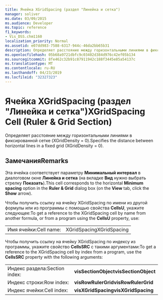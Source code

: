```yaml
---
title: Ячейка XGridSpacing (раздел "Линейка и сетка")
manager: soliver
ms.date: 03/09/2015
ms.audience: Developer
ms.topic: reference
f1_keywords:
- Vis_DSS.chm1160
localization_priority: Normal
ms.assetid: e07dd983-7588-6317-944c-46da2bb65b31
description: Определяет расстояние между горизонтальными линиями в фиксированной сетке (XGridDensity = 0).
ms.openlocfilehash: 05b68a9721dbfc9c03402d384d976c42ef05b134
ms.sourcegitcommit: 8fe462c32b91c87911942c188f3445e85a54137c
ms.translationtype: MT
ms.contentlocale: ru-RU
ms.lasthandoff: 04/23/2019
ms.locfileid: "32327323"
---
```

# <a name="xgridspacing-cell-ruler-amp-grid-section"></a><span data-ttu-id="16438-103">Ячейка XGridSpacing (раздел "Линейка и сетка")</span><span class="sxs-lookup"><span data-stu-id="16438-103">XGridSpacing Cell (Ruler &amp; Grid Section)</span></span>

<span data-ttu-id="16438-104">Определяет расстояние между горизонтальными линиями в фиксированной сетке (XGridDensity = 0).</span><span class="sxs-lookup"><span data-stu-id="16438-104">Specifies the distance between horizontal lines in a fixed grid (XGridDensity = 0).</span></span>
  
## <a name="remarks"></a><span data-ttu-id="16438-105">Замечания</span><span class="sxs-lookup"><span data-stu-id="16438-105">Remarks</span></span>

<span data-ttu-id="16438-106">Эта ячейка соответствует параметру **Минимальный интервал** в диалоговом окне **Линейка и сетка** (на вкладке **Вид** нужно выбрать стрелку **Показать**).</span><span class="sxs-lookup"><span data-stu-id="16438-106">This cell corresponds to the horizontal **Minimum spacing** option in the **Ruler &amp; Grid** dialog box (on the **View** tab, click the **Show** arrow).</span></span> 
  
<span data-ttu-id="16438-107">Чтобы получить ссылку на ячейку XGridSpacing по имени из другой формулы или из программы с помощью свойства **CellsU**, укажите следующее:</span><span class="sxs-lookup"><span data-stu-id="16438-107">To get a reference to the XGridSpacing cell by name from another formula, or from a program using the **CellsU** property, use:</span></span> 
  
|||
|:-----|:-----|
|<span data-ttu-id="16438-108">Имя ячейки:</span><span class="sxs-lookup"><span data-stu-id="16438-108">Cell name:</span></span>  <br/> |<span data-ttu-id="16438-109">XGridSpacing</span><span class="sxs-lookup"><span data-stu-id="16438-109">XGridSpacing</span></span>  <br/> |
   
<span data-ttu-id="16438-110">Чтобы получить ссылку на ячейку XGridSpacing по индексу из программы, укажите свойство **CellsSRC** с такими аргументами:</span><span class="sxs-lookup"><span data-stu-id="16438-110">To get a reference to the XGridSpacing cell by index from a program, use the **CellsSRC** property with the following arguments:</span></span> 
  
|||
|:-----|:-----|
|<span data-ttu-id="16438-111">Индекс раздела:</span><span class="sxs-lookup"><span data-stu-id="16438-111">Section index:</span></span>  <br/> |<span data-ttu-id="16438-112">**visSectionObject**</span><span class="sxs-lookup"><span data-stu-id="16438-112">**visSectionObject**</span></span> <br/> |
|<span data-ttu-id="16438-113">Индекс строки:</span><span class="sxs-lookup"><span data-stu-id="16438-113">Row index:</span></span>  <br/> |<span data-ttu-id="16438-114">**visRowRulerGrid**</span><span class="sxs-lookup"><span data-stu-id="16438-114">**visRowRulerGrid**</span></span> <br/> |
|<span data-ttu-id="16438-115">Индекс ячейки:</span><span class="sxs-lookup"><span data-stu-id="16438-115">Cell index:</span></span>  <br/> |<span data-ttu-id="16438-116">**visXGridSpacing**</span><span class="sxs-lookup"><span data-stu-id="16438-116">**visXGridSpacing**</span></span> <br/> |
   

